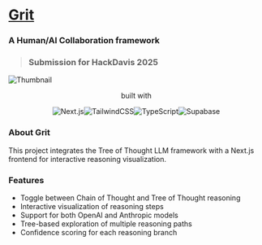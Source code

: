 # [Grit]()
<!-- link to devpost -->
### A Human/AI Collaboration framework
> ### Submission for HackDavis 2025

![Thumbnail]()

<div align="center">
  <p> built with </p>
  <img src="https://img.shields.io/badge/next.js-%23000000.svg?logo=next.js&logoColor=white&style=for-the-badge" alt="Next.js" /><img src="https://img.shields.io/badge/tailwindcss-%2338b2ac.svg?logo=tailwind-css&logoColor=white&style=for-the-badge" alt="TailwindCSS" /><img src="https://img.shields.io/badge/typescript-%23007acc.svg?logo=typescript&logoColor=white&style=for-the-badge" alt="TypeScript" /><img src="https://img.shields.io/badge/Supabase-3ECF8E?style=for-the-badge&logo=supabase&logoColor=white" alt="Supabase" />
</div>

### About Grit
This project integrates the Tree of Thought LLM framework with a Next.js frontend for interactive reasoning visualization.

<!-- ### Setup
1. Clone the repository and install dependencies:

```bash
# Install Next.js frontend dependencies
npm install

# Install Python backend dependencies
cd tree-of-thought-llm
pip install -r requirements.txt
```

2. Set up environment variables:

Create a `.env.local` file in the root directory:
```
OPENAI_API_KEY=your_openai_api_key
ANTHROPIC_API_KEY=your_anthropic_api_key
TOT_API_URL=http://localhost:8000
```

Create a `.env` file in the tree-of-thought-llm directory:
```
OPENAI_API_KEY=your_openai_api_key
```

## Running the Application

1. Start the Python Tree of Thought service:
```bash
cd tree-of-thought-llm
python api.py
```

2. In a new terminal, start the Next.js frontend:
```bash
npm run dev
```

3. Open http://localhost:3000 in your browser -->

### Features

- Toggle between Chain of Thought and Tree of Thought reasoning
- Interactive visualization of reasoning steps
- Support for both OpenAI and Anthropic models
- Tree-based exploration of multiple reasoning paths
- Confidence scoring for each reasoning branch

<!-- ### System Architecture
![SystemArch]() -->

<!-- - Frontend: Next.js with TypeScript and Tailwind CSS
- Backend: FastAPI service wrapping the Tree of Thought LLM implementation
- APIs: 
  - `/api/openai`: OpenAI integration
  - `/api/anthropic`: Anthropic integration  
  - `/api/tot`: Tree of Thought reasoning service -->

<!-- The Tree of Thought implementation uses beam search to explore multiple reasoning paths and evaluates them to find the most promising solutions. -->
